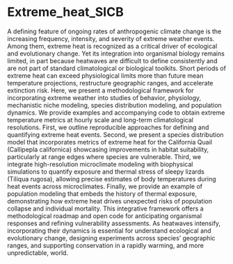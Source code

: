 # Extreme_heat_SICB

A defining feature of ongoing rates of anthropogenic climate change is the increasing frequency, intensity, and severity of extreme weather events. Among them, extreme heat is recognized as a critical driver of ecological and evolutionary change. Yet its integration into organismal biology remains limited, in part because heatwaves are difficult to define consistently and are not part of standard climatological or biological toolkits. Short periods of extreme heat can exceed physiological limits more than future mean temperature projections, restructure geographic ranges, and accelerate extinction risk. Here, we present a methodological framework for incorporating extreme weather into studies of behavior, physiology, mechanistic niche modeling, species distribution modeling, and population dynamics. We provide examples and accompanying code to obtain extreme temperature metrics at hourly scale and long-term climatological resolutions. First, we outline reproducible approaches for defining and quantifying extreme heat events. Second, we present a species distribution model that incorporates metrics of extreme heat for the California Quail (Callipepla californica) showcasing improvements in habitat suitability, particularly at range edges where species are vulnerable. Third, we integrate high-resolution microclimate modeling with biophysical simulations to quantify exposure and thermal stress of sleepy lizards (Tiliqua rugosa), allowing precise estimates of body temperatures during heat events across microclimates. Finally, we provide an example of population modeling that embeds the history of thermal exposure, demonstrating how extreme heat drives unexpected risks of population collapse and individual mortality. This integrative framework offers a methodological roadmap and open code for anticipating organismal responses and refining vulnerability assessments. As heatwaves intensify, incorporating their dynamics is essential for understand ecological and evolutionary change, designing experiments across species’ geographic ranges, and supporting conservation in a rapidly warming, and more unpredictable, world.
